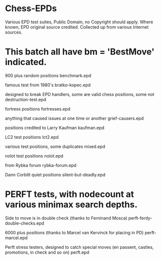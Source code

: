 # Chess-EPDs
Various EPD test suites, Public Domain, no Copyright should apply.
Where known, EPD original source credited.
Collected up from various Internet sources.

This batch all have bm = 'BestMove' indicated.
===========================================
900 plus random positions
  benchmark.epd	
  
famous test from 1980's
  bratko-kopec.epd
  
designed to break EPD handlers, some are valid chess positions, some not
  destruction-test.epd
  
fortress positions
  fortresses.epd
  
anything that caused issues at one time or another
  grief-causers.epd
  
positions credited to Larry Kaufman
  kaufman.epd
  
LC2 test positions
  lct2.epd
  
various test positions, some duplicates
  mixed.epd
  
nolot test positions
  nolot.epd
  
from Rybka forum
  rybka-forum.epd
  
Dann Corbitt quiet positions
  silent-but-deadly.epd
  

PERFT tests, with nodecount at various minimax search depths.
=============================================================
Side to move is in double check (thanks to Ferninand Mosca)
  perft-ferdy-double-checks.epd	
  
6000 plus positions (thanks to Marcel van Kervinck for placing in PD)
  perft-marcel.epd
  
Perft stress testers, designed to catch special moves (en passent, castles, promotions, in check and so on)
  perft.epd
  
